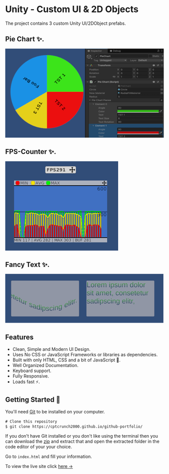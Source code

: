 # Unity - Custom UI & 2D Objects
The project contains 3 custom Unity UI/2DObject prefabs.

## Pie Chart  ✨.
![PieChart](/ReadMe/PieChart.png)

## FPS-Counter  ✨.
![FpsCounter](/ReadMe/FpsCounter.png)

## Fancy Text  ✨.
![FancyText](/ReadMe/FancyText.png)


## Features
- Clean, Simple and Modern UI Design.
- Uses No CSS or JavaScript Frameworks or libraries as dependencies.
- Built with only HTML, CSS and a bit of JavaScript 🔨.
- Well Organized Documentation.
- Keyboard support.
- Fully Responsive.
- Loads fast ⚡.

## Getting Started 🚀

You'll need [Git](https://git-scm.com) to be installed on your computer. 
```
# Clone this repository
$ git clone https://cptcrunch2000.github.io/github-portfolio/
```

If you don't have Git installed or you don't like using the terminal then you can download the [zip](https://github.com/nisarhassan12/portfolio-template/archive/master.zip) and extract that and open the extracted folder in the code editor of your your choice.

Go to `index.html` and fill your information.

To view the live site click [here &rarr;](https://cptcrunch2000.github.io/github-portfolio/)
